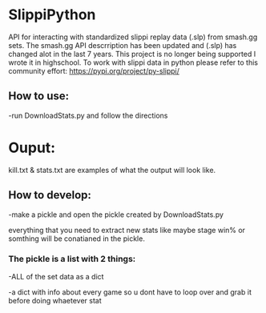 # SlippiPython
API for interacting with standardized slippi replay data (.slp) from smash.gg sets. The smash.gg API descrription has been updated and (.slp) has changed alot in the last 7 years. This project is no longer being supported I wrote it in highschool. To work with slippi data in python please refer to this community effort: https://pypi.org/project/py-slippi/

## How to use:

-run DownloadStats.py and follow the directions

# Ouput:
kill.txt & stats.txt are examples of what the output will look like.

## How to develop:
-make a pickle and open the pickle created by DownloadStats.py

everything that you need to extract new stats like maybe stage win% or somthing will be conatianed in the pickle.



### The pickle is a list with 2 things:

-ALL of the set data as a dict

-a dict with info about every game so u dont have to loop over and grab it before doing whaetever stat
